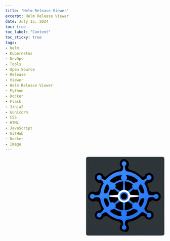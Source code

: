 ```yaml
---
title: "Helm Release Viewer"
excerpt: Helm Release Viewer
date: July 15, 2024
toc: true
toc_label: "Content"
toc_sticky: true
tags:
- Helm
- Kubernetes
- DevOps
- Tools
- Open Source
- Release
- Viewer
- Helm Release Viewer
- Python
- Docker
- Flask
- Jinja2
- Gunicorn
- CSS
- HTML
- JavaScript
- GitHub
- Docker
- Image
---
```


<img align="right" width="250" height="250" src="../assets/images/post26/hrv.png">
